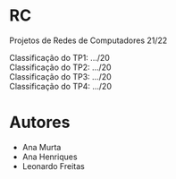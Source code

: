 # RC

Projetos de Redes de Computadores 21/22

Classificação do TP1: .../20\
Classificação do TP2: .../20\
Classificação do TP3: .../20\
Classificação do TP4: .../20

# Autores

- Ana Murta
- Ana Henriques
- Leonardo Freitas
